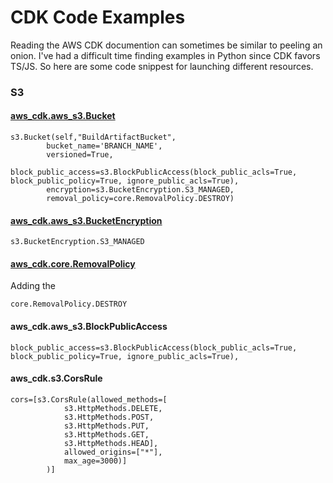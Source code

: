 # CDK Code Examples

Reading the AWS CDK documention can sometimes be similar to peeling an onion. I've had a difficult time finding examples in Python since CDK favors TS/JS. So here are some code snippest for launching different resources.

### S3

#### [aws_cdk.aws_s3.Bucket](https://docs.aws.amazon.com/cdk/api/latest/docs/@aws-cdk_aws-s3.Bucket.html)

```
s3.Bucket(self,"BuildArtifactBucket",
        bucket_name='BRANCH_NAME',
        versioned=True,
        block_public_access=s3.BlockPublicAccess(block_public_acls=True, block_public_policy=True, ignore_public_acls=True),
        encryption=s3.BucketEncryption.S3_MANAGED,
        removal_policy=core.RemovalPolicy.DESTROY)

```

#### [aws_cdk.aws_s3.BucketEncryption]()

```
s3.BucketEncryption.S3_MANAGED
```

#### [aws_cdk.core.RemovalPolicy]()

Adding the

```
core.RemovalPolicy.DESTROY
```

#### aws_cdk.aws_s3.BlockPublicAccess

```
block_public_access=s3.BlockPublicAccess(block_public_acls=True, block_public_policy=True, ignore_public_acls=True),
```

#### aws_cdk.s3.CorsRule

```
cors=[s3.CorsRule(allowed_methods=[
            s3.HttpMethods.DELETE,
            s3.HttpMethods.POST,
            s3.HttpMethods.PUT,
            s3.HttpMethods.GET,
            s3.HttpMethods.HEAD],
            allowed_origins=["*"],
            max_age=3000)]
        )]
```
